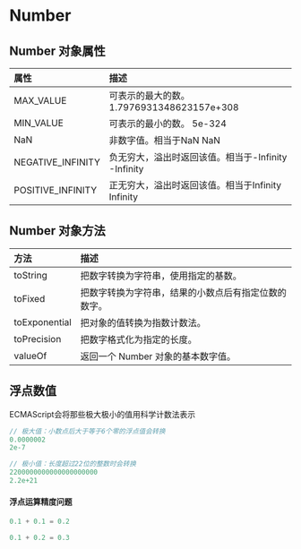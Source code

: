 # Number

## Number 对象属性

| 属性 | 描述 |
| :--- | :--- |
| MAX\_VALUE | 可表示的最大的数。                     1.7976931348623157e+308 |
| MIN\_VALUE | 可表示的最小的数。                     5e-324 |
| NaN | 非数字值。相当于NaN                                           NaN |
| NEGATIVE\_INFINITY | 负无穷大，溢出时返回该值。相当于-Infinity       -Infinity |
| POSITIVE\_INFINITY | 正无穷大，溢出时返回该值。相当于Infinity        Infinity |

## Number 对象方法

| 方法 | 描述 |
| :--- | :--- |
| toString | 把数字转换为字符串，使用指定的基数。 |
| toFixed | 把数字转换为字符串，结果的小数点后有指定位数的数字。 |
| toExponential | 把对象的值转换为指数计数法。 |
| toPrecision | 把数字格式化为指定的长度。 |
| valueOf | 返回一个 Number 对象的基本数字值。 |

## 浮点数值

ECMAScript会将那些极大极小的值用科学计数法表示

```javascript
// 极大值：小数点后大于等于6个零的浮点值会转换
0.0000002
2e-7

// 极小值：长度超过22位的整数时会转换
2200000000000000000000
2.2e+21
```

#### 浮点运算精度问题

```js
0.1 + 0.1 = 0.2

0.1 + 0.2 = 0.3
```



